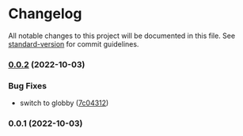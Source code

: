 # Changelog

All notable changes to this project will be documented in this file. See [standard-version](https://github.com/conventional-changelog/standard-version) for commit guidelines.

### [0.0.2](https://github.com/exreplay/dotenv-helper/compare/v0.0.1...v0.0.2) (2022-10-03)


### Bug Fixes

* switch to globby ([7c04312](https://github.com/exreplay/dotenv-helper/commit/7c043121426328411e18a3d115b2af97c8d7499a))

### 0.0.1 (2022-10-03)
